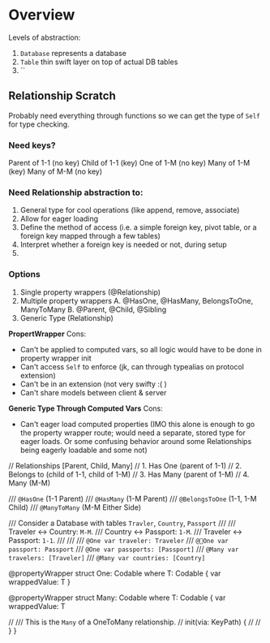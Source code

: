 # Overview

Levels of abstraction:

1. `Database` represents a database
2. `Table` thin swift layer on top of actual DB tables
3. ``

## Relationship Scratch

Probably need everything through functions so we can get the type of `Self` for type checking.

### Need keys?
Parent of 1-1 (no key)
Child of 1-1 (key)
One of 1-M (no key)
Many of 1-M (key)
Many of M-M (no key)

### Need Relationship abstraction to:
1. General type for cool operations (like append, remove, associate)
2. Allow for eager loading
3. Define the method of access (i.e. a simple foreign key, pivot table, or a foreign key mapped through a few tables)
4. Interpret whether a foreign key is needed or not, during setup
5. 

### Options
1. Single property wrappers (@Relationship)
2. Multiple property wrappers
    A. @HasOne, @HasMany, BelongsToOne, ManyToMany
    B. @Parent, @Child, @Sibling
3. Generic Type (Relationship<Type>)

**PropertWrapper**
Cons:
- Can't be applied to computed vars, so all logic would have to be done in property wrapper init
- Can't access `Self` to enforce (jk, can through typealias on protocol extension)
- Can't be in an extension (not very swifty :( )
- Can't share models between client & server

**Generic Type Through Computed Vars**
Cons:
- Can't eager load computed properties (IMO this alone is enough to go the property wrapper route; would need a separate, stored type for eager loads. Or some confusing behavior around some Relationships being eagerly loadable and some not)

// Relationships [Parent, Child, Many]
// 1. Has One (parent of 1-1)
// 2. Belongs to (child of 1-1, child of 1-M)
// 3. Has Many (parent of 1-M)
// 4. Many (M-M)

/// `@HasOne` (1-1 Parent)
/// `@HasMany` (1-M Parent)
/// `@BelongsToOne` (1-1, 1-M Child)
/// `@ManyToMany` (M-M Either Side)

/// Consider a Database with tables `Travler`, `Country`, `Passport`
///
/// Traveler <-> Country: `M-M`.
/// Country <-> Passport: `1-M`.
/// Traveler <-> Passport: `1-1`.
///
///
/// `@One var traveler: Traveler`
/// `@One var passport: Passport`
/// `@One var passports: [Passport]`
/// `@Many var travelers: [Traveler]`
/// `@Many var countries: [Country]`

@propertyWrapper
struct One<T>: Codable where T: Codable {
    var wrappedValue: T
}

@propertyWrapper
struct Many<T>: Codable where T: Codable {
    var wrappedValue: T

//    /// This is the `Many` of a OneToMany relationship.
//    init(via: KeyPath) {
//
//    }
}

